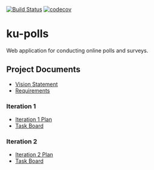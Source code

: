 [![Build Status](https://travis-ci.com/github/Bouncyyahomie/ku-polls?branch=master)](https://travis-ci.com/Bouncyyahomie/ku-polls)
[![codecov](https://codecov.io/gh/Bouncyyahomie/ku-polls/branch/master/graph/badge.svg)](https://codecov.io/gh/Bouncyyahomie/ku-polls)
# ku-polls
Web application for conducting online polls and surveys.

## Project Documents

- [Vision Statement](../../wiki/Vision%20Statement)
- [Requirements](../../wiki/Requirements)
### Iteration 1
- [Iteration 1 Plan](../../wiki/Iteration%201%20Plan)
- [Task Board](../../projects/1)
### Iteration 2
- [Iteration 2 Plan](../../wiki/Iteration%202%20Plan)
- [Task Board](../../projects/2)

